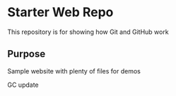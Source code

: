 # Starter Web Repo

This repository is for showing how Git and GitHub work

## Purpose

Sample website with plenty of files for demos


GC update
